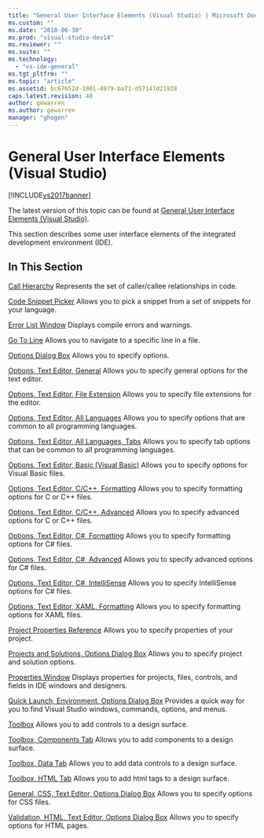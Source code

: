 ```yaml
---
title: "General User Interface Elements (Visual Studio) | Microsoft Docs"
ms.custom: ""
ms.date: "2018-06-30"
ms.prod: "visual-studio-dev14"
ms.reviewer: ""
ms.suite: ""
ms.technology:
  - "vs-ide-general"
ms.tgt_pltfrm: ""
ms.topic: "article"
ms.assetid: bc67652d-1001-4979-ba71-d57147d21928
caps.latest.revision: 40
author: gewarren
ms.author: gewarren
manager: "ghogen"
---
```

# General User Interface Elements (Visual Studio)
[!INCLUDE[vs2017banner](../../includes/vs2017banner.md)]

The latest version of this topic can be found at [General User Interface Elements (Visual Studio)](https://docs.microsoft.com/visualstudio/ide/reference/general-user-interface-elements-visual-studio).

This section describes some user interface elements of the integrated development environment (IDE).

## In This Section
 [Call Hierarchy](../../ide/reference/call-hierarchy.md)
 Represents the set of caller/callee relationships in code.

 [Code Snippet Picker](../../ide/reference/code-snippet-picker.md)
 Allows you to pick a snippet from a set of snippets for your language.

 [Error List Window](../../ide/reference/error-list-window.md)
 Displays compile errors and warnings.

 [Go To Line](../../ide/reference/go-to-line.md)
 Allows you to navigate to a specific line in a file.

 [Options Dialog Box](../../ide/reference/options-dialog-box-visual-studio.md)
 Allows you to specify options.

 [Options, Text Editor, General](../../ide/reference/options-text-editor-general.md)
 Allows you to specify general options for the text editor.

 [Options, Text Editor, File Extension](../../ide/reference/options-text-editor-file-extension.md)
 Allows you to specify file extensions for the editor.

 [Options, Text Editor, All Languages](../../ide/reference/options-text-editor-all-languages.md)
 Allows you to specify options that are common to all programming languages.

 [Options, Text Editor, All Languages, Tabs](../../ide/reference/options-text-editor-all-languages-tabs.md)
 Allows you to specify tab options that can be common to all programming languages.

 [Options, Text Editor, Basic (Visual Basic)](../../ide/reference/options-text-editor-basic-visual-basic.md)
 Allows you to specify options for Visual Basic files.

 [Options, Text Editor, C/C++, Formatting](../../ide/reference/options-text-editor-c-cpp-formatting.md)
 Allows you to specify formatting options for C or C++ files.

 [Options, Text Editor, C/C++, Advanced](../../ide/reference/options-text-editor-c-cpp-advanced.md)
 Allows you to specify advanced options for C or C++ files.

 [Options, Text Editor, C#, Formatting](../../ide/reference/options-text-editor-csharp-formatting.md)
 Allows you to specify formatting options for C# files.

 [Options, Text Editor, C#, Advanced](../../ide/reference/options-text-editor-csharp-advanced.md)
 Allows you to specify advanced options for C# files.

 [Options, Text Editor, C#, IntelliSense](../../ide/reference/options-text-editor-csharp-intellisense.md)
 Allows you to specify IntelliSense options for C# files.

 [Options, Text Editor, XAML, Formatting](../../ide/reference/options-text-editor-xaml-formatting.md)
 Allows you to specify formatting options for XAML files.

 [Project Properties Reference](../../ide/reference/project-properties-reference.md)
 Allows you to specify properties of your project.

 [Projects and Solutions, Options Dialog Box](../../ide/reference/projects-and-solutions-options-dialog-box.md)
 Allows you to specify project and solution options.

 [Properties Window](../../ide/reference/properties-window.md)
 Displays properties for projects, files, controls, and fields in IDE windows and designers.

 [Quick Launch, Environment, Options Dialog Box](../../ide/reference/quick-launch-environment-options-dialog-box.md)
 Provides a quick way for you to find Visual Studio windows, commands, options, and menus.

 [Toolbox](../../ide/reference/toolbox.md)
 Allows you to add controls to a design surface.

 [Toolbox, Components Tab](../../ide/reference/toolbox-components-tab.md)
 Allows you to add components to a design surface.

 [Toolbox, Data Tab](../../ide/reference/toolbox-data-tab.md)
 Allows you to add data controls to a design surface.

 [Toolbox, HTML Tab](../../ide/reference/toolbox-html-tab.md)
 Allows you to add html tags to a design surface.

 [General, CSS, Text Editor, Options Dialog Box](http://msdn.microsoft.com/library/b33a7617-e69d-4a11-938e-2e218a34a10c)
 Allows you to specify options for CSS files.

 [Validation, HTML, Text Editor, Options Dialog Box](http://msdn.microsoft.com/library/9c24ecfe-263e-4bf1-88de-d01be3992863)
 Allows you to specify options for HTML pages.